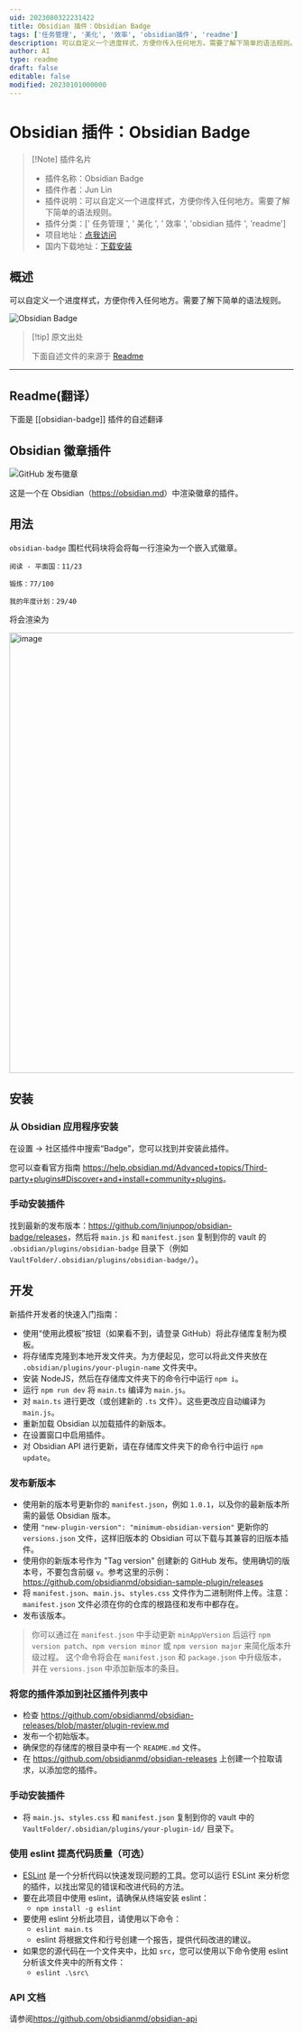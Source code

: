 ```yaml
---
uid: 2023080322231422
title: Obsidian 插件：Obsidian Badge
tags: ['任务管理', '美化', '效率', 'obsidian插件', 'readme']
description: 可以自定义一个进度样式，方便你传入任何地方。需要了解下简单的语法规则。
author: AI
type: readme
draft: false
editable: false
modified: 20230101000000
---
```


# Obsidian 插件：Obsidian Badge

> [!Note] 插件名片
> - 插件名称：Obsidian Badge
> - 插件作者：Jun Lin
> - 插件说明：可以自定义一个进度样式，方便你传入任何地方。需要了解下简单的语法规则。
> - 插件分类：[' 任务管理 ', ' 美化 ', ' 效率 ', 'obsidian 插件 ', 'readme']
> - 项目地址：[点我访问](https://github.com/linjunpop/obsidian-badge)
> - 国内下载地址：[下载安装](https://pkmer.cn/products/plugin/pluginMarket/?obsidian-badge)

## 概述

可以自定义一个进度样式，方便你传入任何地方。需要了解下简单的语法规则。

![Obsidian Badge](https://cdn.pkmer.cn/covers/obsidian-badge.PNG!pkmer)

> [!tip] 原文出处
>
>下面自述文件的来源于 [Readme](https://ghproxy.net/https://raw.githubusercontent.com/linjunpop/obsidian-badge/master/README.md)

---

## Readme(翻译）

下面是 [[obsidian-badge]] 插件的自述翻译

## Obsidian 徽章插件

![GitHub 发布徽章](https://badgen.net/github/release/linjunpop/obsidian-badge)

这是一个在 Obsidian（<https://obsidian.md>）中渲染徽章的插件。

## 用法

`obsidian-badge` 围栏代码块将会将每一行渲染为一个嵌入式徽章。

```obsidian-badge
阅读 - 平面国：11/23

锻炼：77/100
```

```obsidian-badge
我的年度计划：29/40
```

将会渲染为

<img width="781" alt="image" src="https://user-images.githubusercontent.com/214616/164978149-e968feab-d43c-459f-9180-31ba6a8dce4e.png">

## 安装

### 从 Obsidian 应用程序安装

在设置 -> 社区插件中搜索“Badge”，您可以找到并安装此插件。

您可以查看官方指南 <https://help.obsidian.md/Advanced+topics/Third-party+plugins#Discover+and+install+community+plugins>。

### 手动安装插件

找到最新的发布版本：<https://github.com/linjunpop/obsidian-badge/releases>，然后将 `main.js` 和 `manifest.json` 复制到你的 vault 的 `.obsidian/plugins/obsidian-badge` 目录下（例如 `VaultFolder/.obsidian/plugins/obsidian-badge/`）。

## 开发

新插件开发者的快速入门指南：

- 使用“使用此模板”按钮（如果看不到，请登录 GitHub）将此存储库复制为模板。
- 将存储库克隆到本地开发文件夹。为方便起见，您可以将此文件夹放在 `.obsidian/plugins/your-plugin-name` 文件夹中。
- 安装 NodeJS，然后在存储库文件夹下的命令行中运行 `npm i`。
- 运行 `npm run dev` 将 `main.ts` 编译为 `main.js`。
- 对 `main.ts` 进行更改（或创建新的 `.ts` 文件）。这些更改应自动编译为 `main.js`。
- 重新加载 Obsidian 以加载插件的新版本。
- 在设置窗口中启用插件。
- 对 Obsidian API 进行更新，请在存储库文件夹下的命令行中运行 `npm update`。

### 发布新版本

- 使用新的版本号更新你的 `manifest.json`，例如 `1.0.1`，以及你的最新版本所需的最低 Obsidian 版本。
- 使用 `"new-plugin-version": "minimum-obsidian-version"` 更新你的 `versions.json` 文件，这样旧版本的 Obsidian 可以下载与其兼容的旧版本插件。
- 使用你的新版本号作为 "Tag version" 创建新的 GitHub 发布。使用确切的版本号，不要包含前缀 `v`。参考这里的示例：<https://github.com/obsidianmd/obsidian-sample-plugin/releases>
- 将 `manifest.json`、`main.js`、`styles.css` 文件作为二进制附件上传。注意：`manifest.json` 文件必须在你的仓库的根路径和发布中都存在。
- 发布该版本。

> 你可以通过在 `manifest.json` 中手动更新 `minAppVersion` 后运行 `npm version patch`、`npm version minor` 或 `npm version major` 来简化版本升级过程。
> 这个命令将会在 `manifest.json` 和 `package.json` 中升级版本，并在 `versions.json` 中添加新版本的条目。

### 将您的插件添加到社区插件列表中

- 检查 <https://github.com/obsidianmd/obsidian-releases/blob/master/plugin-review.md>
- 发布一个初始版本。
- 确保您的存储库的根目录中有一个 `README.md` 文件。
- 在 <https://github.com/obsidianmd/obsidian-releases> 上创建一个拉取请求，以添加您的插件。

### 手动安装插件

- 将 `main.js`、`styles.css` 和 `manifest.json` 复制到你的 vault 中的 `VaultFolder/.obsidian/plugins/your-plugin-id/` 目录下。

### 使用 eslint 提高代码质量（可选）

- [ESLint](https://eslint.org/) 是一个分析代码以快速发现问题的工具。您可以运行 ESLint 来分析您的插件，以找出常见的错误和改进代码的方法。
- 要在此项目中使用 eslint，请确保从终端安装 eslint：
  - `npm install -g eslint`
- 要使用 eslint 分析此项目，请使用以下命令：
  - `eslint main.ts`
  - eslint 将根据文件和行号创建一个报告，提供代码改进的建议。
- 如果您的源代码在一个文件夹中，比如 `src`，您可以使用以下命令使用 eslint 分析该文件夹中的所有文件：
  - `eslint .\src\`

### API 文档

请参阅<https://github.com/obsidianmd/obsidian-api>

